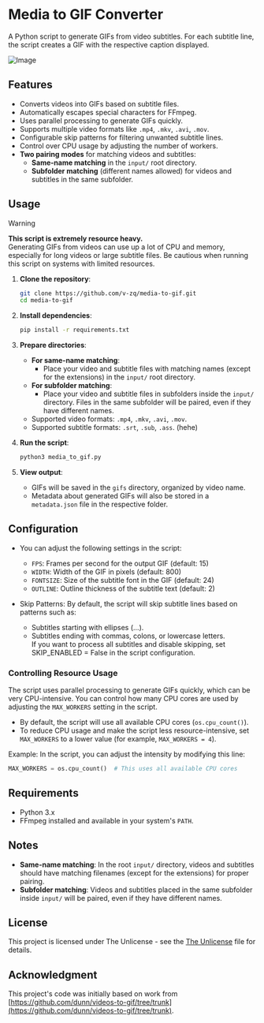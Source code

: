 # Media to GIF Converter

A Python script to generate GIFs from video subtitles. For each subtitle line, the script creates a GIF with the respective caption displayed.

![Image](https://cdn.vzq.wtf/vzq.wtf/main.gif)

## Features
- Converts videos into GIFs based on subtitle files.
- Automatically escapes special characters for FFmpeg.
- Uses parallel processing to generate GIFs quickly.
- Supports multiple video formats like `.mp4`, `.mkv`, `.avi`, `.mov`.
- Configurable skip patterns for filtering unwanted subtitle lines.
- Control over CPU usage by adjusting the number of workers.
- **Two pairing modes** for matching videos and subtitles:
  - **Same-name matching** in the `input/` root directory.
  - **Subfolder matching** (different names allowed) for videos and subtitles in the same subfolder.

## Usage

> [!WARNING]  
> **This script is extremely resource heavy.**  
> Generating GIFs from videos can use up a lot of CPU and memory, especially for long videos or large subtitle files. Be cautious when running this script on systems with limited resources.

1. **Clone the repository**:
    ```bash
    git clone https://github.com/v-zq/media-to-gif.git
    cd media-to-gif
    ```

2. **Install dependencies**:
    ```bash
    pip install -r requirements.txt
    ```

3. **Prepare directories**:
    - **For same-name matching**:
      - Place your video and subtitle files with matching names (except for the extensions) in the `input/` root directory.
    - **For subfolder matching**:
      - Place your video and subtitle files in subfolders inside the `input/` directory. Files in the same subfolder will be paired, even if they have different names.
    - Supported video formats: `.mp4`, `.mkv`, `.avi`, `.mov`.
    - Supported subtitle formats: `.srt`, `.sub`, `.ass`. (hehe)

4. **Run the script**:
    ```bash
    python3 media_to_gif.py
    ```

5. **View output**:
    - GIFs will be saved in the `gifs` directory, organized by video name.
    - Metadata about generated GIFs will also be stored in a `metadata.json` file in the respective folder.

## Configuration

- You can adjust the following settings in the script:
    - `FPS`: Frames per second for the output GIF (default: 15)
    - `WIDTH`: Width of the GIF in pixels (default: 800)
    - `FONTSIZE`: Size of the subtitle font in the GIF (default: 24)
    - `OUTLINE`: Outline thickness of the subtitle text (default: 2)

- Skip Patterns: By default, the script will skip subtitle lines based on patterns such as:
  - Subtitles starting with ellipses (...).
  - Subtitles ending with commas, colons, or lowercase letters.  
If you want to process all subtitles and disable skipping, set SKIP_ENABLED = False in the script configuration.

### Controlling Resource Usage

The script uses parallel processing to generate GIFs quickly, which can be very CPU-intensive. You can control how many CPU cores are used by adjusting the `MAX_WORKERS` setting in the script.

- By default, the script will use all available CPU cores (`os.cpu_count()`).
- To reduce CPU usage and make the script less resource-intensive, set `MAX_WORKERS` to a lower value (for example, `MAX_WORKERS = 4`).

Example: In the script, you can adjust the intensity by modifying this line:
```python
MAX_WORKERS = os.cpu_count()  # This uses all available CPU cores
```

## Requirements

- Python 3.x
- FFmpeg installed and available in your system's `PATH`.

## Notes
- **Same-name matching**: In the root `input/` directory, videos and subtitles should have matching filenames (except for the extensions) for proper pairing.
- **Subfolder matching**: Videos and subtitles placed in the same subfolder inside `input/` will be paired, even if they have different names.

## License

This project is licensed under The Unlicense - see the [The Unlicense](LICENSE) file for details.

## Acknowledgment

This project's code was initially based on work from [https://github.com/dunn/videos-to-gif/tree/trunk](https://github.com/dunn/videos-to-gif/tree/trunk).